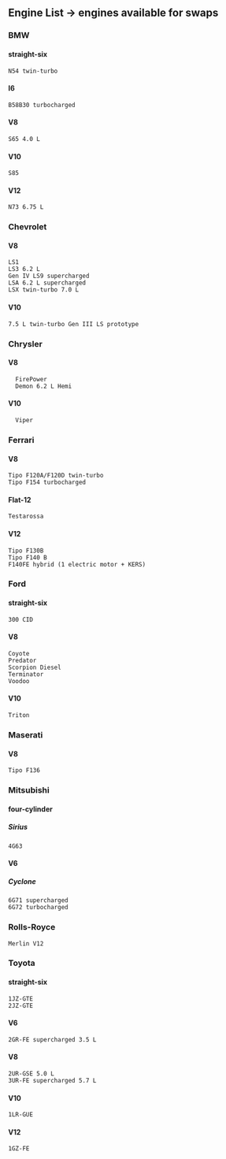 ## Engine List -> engines available for swaps
  ### BMW
   #### straight-six
    N54 twin-turbo
   #### I6
    B58B30 turbocharged
   #### V8
    S65 4.0 L
   #### V10
    S85
   #### V12
    N73 6.75 L
  ### Chevrolet
   #### V8
    LS1
    LS3 6.2 L
    Gen IV LS9 supercharged
    LSA 6.2 L supercharged
    LSX twin-turbo 7.0 L
   #### V10
    7.5 L twin-turbo Gen III LS prototype
  ### Chrysler
   #### V8
      FirePower
      Demon 6.2 L Hemi
   #### V10
      Viper
  ### Ferrari
   #### V8
    Tipo F120A/F120D twin-turbo
    Tipo F154 turbocharged
   #### Flat-12
    Testarossa
   #### V12
    Tipo F130B
    Tipo F140 B
    F140FE hybrid (1 electric motor + KERS)
  ### Ford
   #### straight-six
    300 CID
   #### V8
    Coyote
    Predator
    Scorpion Diesel
    Terminator
    Voodoo
   #### V10
    Triton
  ### Maserati
   #### V8
    Tipo F136
  ### Mitsubishi
   #### four-cylinder
   ##### Sirius
    4G63
   #### V6
   ##### Cyclone
    6G71 supercharged
    6G72 turbocharged
  ### Rolls-Royce
    Merlin V12
  ### Toyota
   #### straight-six
    1JZ-GTE
    2JZ-GTE
   #### V6
    2GR-FE supercharged 3.5 L
   #### V8
    2UR-GSE 5.0 L
    3UR-FE supercharged 5.7 L
   #### V10
    1LR-GUE
   #### V12
    1GZ-FE
